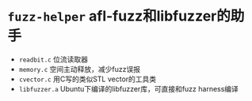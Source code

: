 # `fuzz-helper` afl-fuzz和libfuzzer的助手
   + `readbit.c`   位流读取器
   + `memory.c`    空间主动释放，减少fuzz误报
   + `cvector.c`   用C写的类似STL vector的工具类
   + `libfuzzer.a` Ubuntu下编译的libfuzzer库，可直接和fuzz harness编译

   